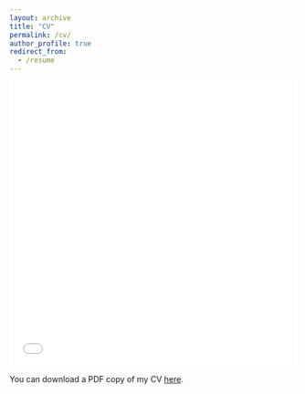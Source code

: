 ```yaml
---
layout: archive
title: "CV"
permalink: /cv/
author_profile: true
redirect_from:
  - /resume
---
```


<iframe src="/files/pdf/resume.pdf" width="100%" height="500" frameborder="no" border="0" marginwidth="0" marginheight="0"></iframe>

You can download a PDF copy of my CV [here](/files/pdf/resume.pdf).
